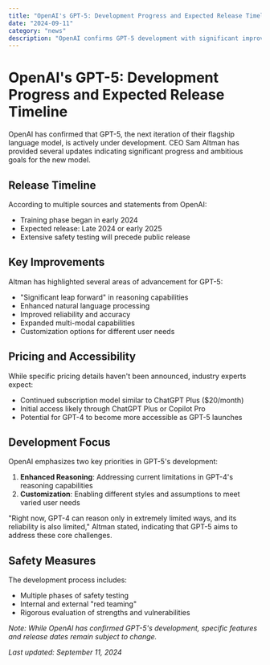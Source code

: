 ```yaml
---
title: "OpenAI's GPT-5: Development Progress and Expected Release Timeline"
date: "2024-09-11"
category: "news"
description: "OpenAI confirms GPT-5 development with significant improvements, targeting late 2024 or early 2025 release"
---
```


# OpenAI's GPT-5: Development Progress and Expected Release Timeline

OpenAI has confirmed that GPT-5, the next iteration of their flagship language model, is actively under development. CEO Sam Altman has provided several updates indicating significant progress and ambitious goals for the new model.

## Release Timeline

According to multiple sources and statements from OpenAI:

- Training phase began in early 2024
- Expected release: Late 2024 or early 2025
- Extensive safety testing will precede public release

## Key Improvements

Altman has highlighted several areas of advancement for GPT-5:

- "Significant leap forward" in reasoning capabilities
- Enhanced natural language processing
- Improved reliability and accuracy
- Expanded multi-modal capabilities
- Customization options for different user needs

## Pricing and Accessibility

While specific pricing details haven't been announced, industry experts expect:

- Continued subscription model similar to ChatGPT Plus ($20/month)
- Initial access likely through ChatGPT Plus or Copilot Pro
- Potential for GPT-4 to become more accessible as GPT-5 launches

## Development Focus

OpenAI emphasizes two key priorities in GPT-5's development:

1. **Enhanced Reasoning**: Addressing current limitations in GPT-4's reasoning capabilities
2. **Customization**: Enabling different styles and assumptions to meet varied user needs

"Right now, GPT-4 can reason only in extremely limited ways, and its reliability is also limited," Altman stated, indicating that GPT-5 aims to address these core challenges.

## Safety Measures

The development process includes:

- Multiple phases of safety testing
- Internal and external "red teaming"
- Rigorous evaluation of strengths and vulnerabilities

*Note: While OpenAI has confirmed GPT-5's development, specific features and release dates remain subject to change.*

*Last updated: September 11, 2024* 